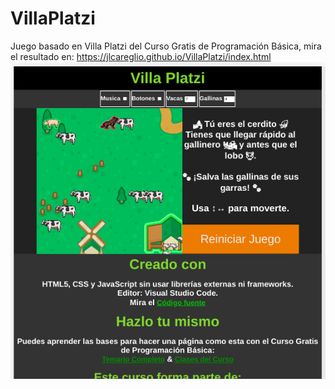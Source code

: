 # VillaPlatzi
Juego basado en Villa Platzi del Curso Gratis de Programación Básica, mira el resultado en: https://jlcareglio.github.io/VillaPlatzi/index.html
![VillaPlatzi_CapturaDePantalla](https://github.com/JLCareglio/VillaPlatzi/raw/master/otros/VillaPlatzi_CapturaDePantalla.jpg)
